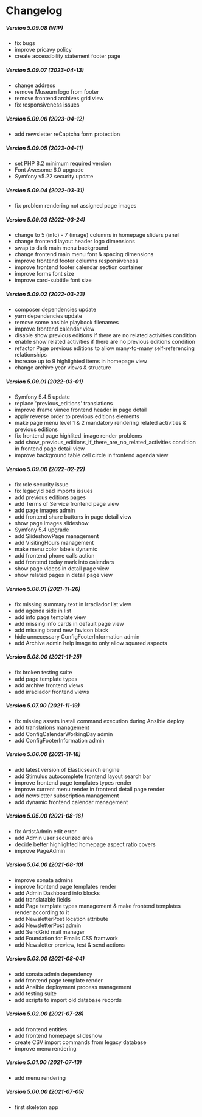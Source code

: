 Changelog
=========

##### Version 5.09.08 (WIP)
 * fix bugs
 * improve pricavy policy
 * create accessibility statement footer page

##### Version 5.09.07 (2023-04-13)
 * change address
 * remove Museum logo from footer
 * remove frontend archives grid view
 * fix responsiveness issues

##### Version 5.09.06 (2023-04-12)
 * add newsletter reCaptcha form protection

##### Version 5.09.05 (2023-04-11)
 * set PHP 8.2 minimum required version
 * Font Awesome 6.0 upgrade
 * Symfony v5.22 security update

##### Version 5.09.04 (2022-03-31)
 * fix problem rendering not assigned page images

##### Version 5.09.03 (2022-03-24)
 * change to 5 (info) - 7 (image) columns in homepage sliders panel
 * change frontend layout header logo dimensions
 * swap to dark main menu background
 * change frontend main menu font & spacing dimensions
 * improve frontend footer columns responsiveness
 * improve frontend footer calendar section container
 * improve forms font size
 * improve card-subtitle font size

##### Version 5.09.02 (2022-03-23)
 * composer dependencies update
 * yarn dependencies update
 * remove some ansible playbook filenames
 * improve frontend calendar view
 * disable show previous editions if there are no related activities condition
 * enable show related activities if there are no previous editions condition
 * refactor Page previous editions to allow many-to-many self-referencing relationships
 * increase up to 9 highlighted items in homepage view
 * change archive year views & structure

##### Version 5.09.01 (2022-03-01)
 * Symfony 5.4.5 update
 * replace 'previous_editions' translations
 * improve iframe vimeo frontend header in page detail
 * apply reverse order to previous editions elements
 * make page menu level 1 & 2 mandatory rendering related activities & previous editions
 * fix frontend page highlited_image render problems
 * add show_previous_editions_if_there_are_no_related_activities condition in frontend page detail view
 * improve background table cell circle in frontend agenda view

##### Version 5.09.00 (2022-02-22)
 * fix role security issue
 * fix legacyId bad imports issues
 * add previous editions pages
 * add Terms of Service frontend page view
 * add page images admin
 * add frontend share buttons in page detail view
 * show page images slideshow
 * Symfony 5.4 upgrade
 * add SlideshowPage management
 * add VisitingHours management
 * make menu color labels dynamic
 * add frontend phone calls action
 * add frontend today mark into calendars
 * show page videos in detail page view
 * show related pages in detail page view

##### Version 5.08.01 (2021-11-26)
 * fix missing summary text in Irradiador list view
 * add agenda side in list
 * add info page template view
 * add missing info cards in default page view
 * add missing brand new favicon black
 * hide unnecessary ConfigFooterInformation admin
 * add Archive admin help image to only allow squared aspects

##### Version 5.08.00 (2021-11-25)
 * fix broken testing suite
 * add page template types
 * add archive frontend views
 * add irradiador frontend views

##### Version 5.07.00 (2021-11-19)
 * fix missing assets install command execution during Ansible deploy
 * add translations management
 * add ConfigCalendarWorkingDay admin
 * add ConfigFooterInformation admin

##### Version 5.06.00 (2021-11-18)
 * add latest version of Elasticsearch engine
 * add Stimulus autocomplete frontend layout search bar
 * improve frontend page templates types render
 * improve current menu render in frontend detail page render
 * add newsletter subscription management
 * add dynamic frontend calendar management

##### Version 5.05.00 (2021-08-16)
 * fix ArtistAdmin edit error
 * add Admin user securized area
 * decide better highlighted homepage aspect ratio covers
 * improve PageAdmin

##### Version 5.04.00 (2021-08-10)
 * improve sonata admins
 * improve frontend page templates render
 * add Admin Dashboard info blocks
 * add translatable fields
 * add Page template types management & make frontend templates render according to it
 * add NewsletterPost location attribute
 * add NewsletterPost admin
 * add SendGrid mail manager
 * add Foundation for Emails CSS framwork
 * add Newsletter preview, test & send actions

##### Version 5.03.00 (2021-08-04)
 * add sonata admin dependency
 * add frontend page template render
 * add Ansible deployment process management
 * add testing suite
 * add scripts to import old database records

##### Version 5.02.00 (2021-07-28)
 * add frontend entities
 * add frontend homepage slideshow
 * create CSV import commands from legacy database
 * improve menu rendering

##### Version 5.01.00 (2021-07-13)
 * add menu rendering

##### Version 5.00.00 (2021-07-05)
 * first skeleton app
